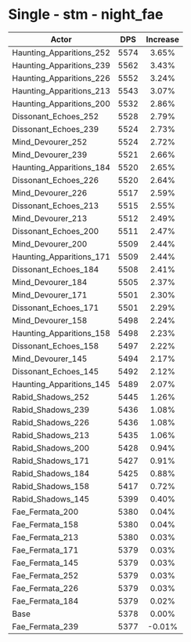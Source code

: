 # Single - stm - night_fae
| Actor | DPS | Increase |
|---|:---:|:---:|
|Haunting_Apparitions_252|5574|3.65%|
|Haunting_Apparitions_239|5562|3.43%|
|Haunting_Apparitions_226|5552|3.24%|
|Haunting_Apparitions_213|5543|3.07%|
|Haunting_Apparitions_200|5532|2.86%|
|Dissonant_Echoes_252|5528|2.79%|
|Dissonant_Echoes_239|5524|2.73%|
|Mind_Devourer_252|5524|2.72%|
|Mind_Devourer_239|5521|2.66%|
|Haunting_Apparitions_184|5520|2.65%|
|Dissonant_Echoes_226|5520|2.64%|
|Mind_Devourer_226|5517|2.59%|
|Dissonant_Echoes_213|5515|2.55%|
|Mind_Devourer_213|5512|2.49%|
|Dissonant_Echoes_200|5511|2.47%|
|Mind_Devourer_200|5509|2.44%|
|Haunting_Apparitions_171|5509|2.44%|
|Dissonant_Echoes_184|5508|2.41%|
|Mind_Devourer_184|5505|2.37%|
|Mind_Devourer_171|5501|2.30%|
|Dissonant_Echoes_171|5501|2.29%|
|Mind_Devourer_158|5498|2.24%|
|Haunting_Apparitions_158|5498|2.23%|
|Dissonant_Echoes_158|5497|2.22%|
|Mind_Devourer_145|5494|2.17%|
|Dissonant_Echoes_145|5492|2.12%|
|Haunting_Apparitions_145|5489|2.07%|
|Rabid_Shadows_252|5445|1.26%|
|Rabid_Shadows_239|5436|1.08%|
|Rabid_Shadows_226|5436|1.08%|
|Rabid_Shadows_213|5435|1.06%|
|Rabid_Shadows_200|5428|0.94%|
|Rabid_Shadows_171|5427|0.91%|
|Rabid_Shadows_184|5425|0.88%|
|Rabid_Shadows_158|5417|0.72%|
|Rabid_Shadows_145|5399|0.40%|
|Fae_Fermata_200|5380|0.04%|
|Fae_Fermata_158|5380|0.04%|
|Fae_Fermata_213|5380|0.03%|
|Fae_Fermata_171|5379|0.03%|
|Fae_Fermata_145|5379|0.03%|
|Fae_Fermata_252|5379|0.03%|
|Fae_Fermata_226|5379|0.03%|
|Fae_Fermata_184|5379|0.02%|
|Base|5378|0.00%|
|Fae_Fermata_239|5377|-0.01%|
